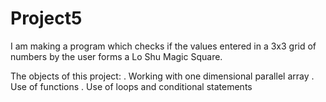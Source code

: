# Project5
I am making a  program which checks if the values entered in a 3x3 grid of numbers by the user forms a Lo Shu Magic Square.

The objects of this project: 
. Working with one dimensional parallel array
. Use of functions
. Use of loops and conditional statements

